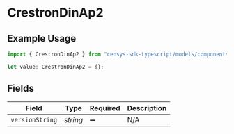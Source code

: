 # CrestronDinAp2

## Example Usage

```typescript
import { CrestronDinAp2 } from "censys-sdk-typescript/models/components";

let value: CrestronDinAp2 = {};
```

## Fields

| Field              | Type               | Required           | Description        |
| ------------------ | ------------------ | ------------------ | ------------------ |
| `versionString`    | *string*           | :heavy_minus_sign: | N/A                |
